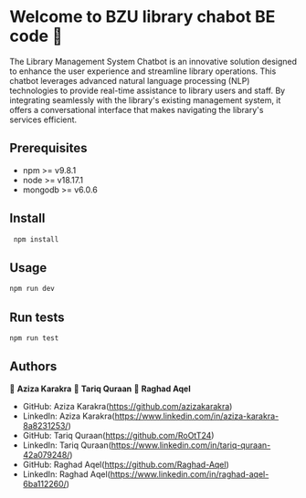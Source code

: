 # Welcome to BZU library chabot BE code 👋
The Library Management System Chatbot is an innovative solution designed to enhance the user experience and streamline library operations. This chatbot leverages advanced natural language processing (NLP) technologies to provide real-time assistance to library users and staff. By integrating seamlessly with the library's existing management system, it offers a conversational interface that makes navigating the library's services efficient.

## Prerequisites

- npm >= v9.8.1
- node >= v18.17.1
- mongodb >= v6.0.6

## Install

```sh
 npm install
```

## Usage

```sh
npm run dev
```

## Run tests

```sh
npm run test
```

## Authors
👤 **Aziza Karakra**
👤 **Tariq Quraan**
👤 **Raghad Aqel**


* GitHub: Aziza Karakra(https://github.com/azizakarakra)
* LinkedIn: Aziza Karakra(https://www.linkedin.com/in/aziza-karakra-8a8231253/)
* GitHub: Tariq Quraan(https://github.com/RoOtT24)
* LinkedIn: Tariq Quraan(https://www.linkedin.com/in/tariq-quraan-42a079248/)
* GitHub: Raghad Aqel(https://github.com/Raghad-Aqel)
* LinkedIn: Raghad Aqel(https://www.linkedin.com/in/raghad-aqel-6ba112260/)

